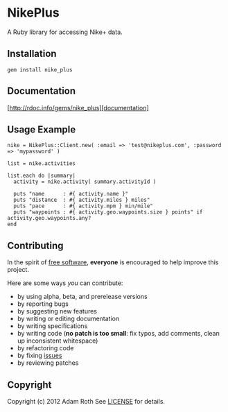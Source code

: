 # NikePlus

A Ruby library for accessing Nike+ data.

## Installation
    gem install nike_plus

## Documentation
  [http://rdoc.info/gems/nike_plus][documentation]
  
  [documentation]: http://rdoc.info/gems/nike_plus

## Usage Example
    nike = NikePlus::Client.new( :email => 'test@nikeplus.com', :password => 'mypassword' )
  
    list = nike.activities
    
    list.each do |summary|
      activity = nike.activity( summary.activityId )

      puts "name      : #{ activity.name }"
      puts "distance  : #{ activity.miles } miles"
      puts "pace      : #{ activity.mpm } min/mile"
      puts "waypoints : #{ activity.geo.waypoints.size } points" if activity.geo.waypoints.any?
    end
    
## Contributing
In the spirit of [free software][free-sw], **everyone** is encouraged to help
improve this project.

[free-sw]: http://www.fsf.org/licensing/essays/free-sw.html

Here are some ways *you* can contribute:

* by using alpha, beta, and prerelease versions
* by reporting bugs
* by suggesting new features
* by writing or editing documentation
* by writing specifications
* by writing code (**no patch is too small**: fix typos, add comments, clean up
  inconsistent whitespace)
* by refactoring code
* by fixing [issues][]
* by reviewing patches

[issues]: https://github.com/aroth/nike_plus/issues
   
## Copyright
Copyright (c) 2012 Adam Roth
See [LICENSE][] for details.

[license]: https://github.com/aroth/nike_plus/blob/master/LICENSE.txt